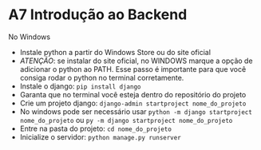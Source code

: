 # A7 Introdução ao Backend

No Windows
- Instale python a partir do Windows Store ou do site oficial
- *ATENÇÃO*: se instalar do site oficial, no WINDOWS marque a opção de adicionar o python ao PATH. Esse passo é importante para que você consiga rodar o python no terminal corretamente.
- Instale o django: `pip install django`
- Garanta que no terminal você esteja dentro do repositório do projeto
- Crie um projeto django: `django-admin startproject nome_do_projeto`
- No windows pode ser necessário usar `python -m django startproject nome_do_projeto` ou `py -m django startproject nome_do_projeto`
- Entre na pasta do projeto: `cd nome_do_projeto`
- Inicialize o servidor: `python manage.py runserver`